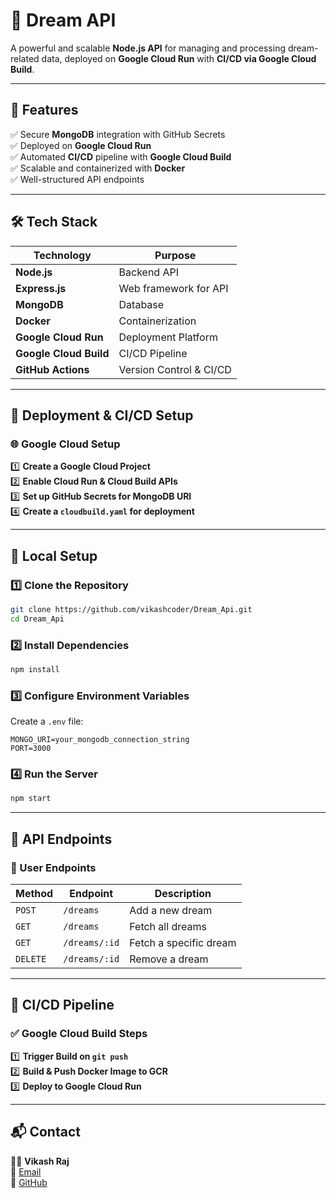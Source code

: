 
# 🚀 Dream API  

A powerful and scalable **Node.js API** for managing and processing dream-related data, deployed on **Google Cloud Run** with **CI/CD via Google Cloud Build**.

---

## 📌 Features  
✅ Secure **MongoDB** integration with GitHub Secrets  
✅ Deployed on **Google Cloud Run**  
✅ Automated **CI/CD** pipeline with **Google Cloud Build**  
✅ Scalable and containerized with **Docker**  
✅ Well-structured API endpoints  

---

## 🛠️ Tech Stack  

| Technology     | Purpose                      |
|---------------|------------------------------|
| **Node.js**   | Backend API                  |
| **Express.js**| Web framework for API        |
| **MongoDB**   | Database                     |
| **Docker**    | Containerization             |
| **Google Cloud Run** | Deployment Platform  |
| **Google Cloud Build** | CI/CD Pipeline    |
| **GitHub Actions** | Version Control & CI/CD |

---

## 🚀 Deployment & CI/CD Setup  

### 🌐 **Google Cloud Setup**  
1️⃣ **Create a Google Cloud Project**  
2️⃣ **Enable Cloud Run & Cloud Build APIs**  
3️⃣ **Set up GitHub Secrets for MongoDB URI**  
4️⃣ **Create a `cloudbuild.yaml` for deployment**  

---

## 🔧 Local Setup  

### **1️⃣ Clone the Repository**
```sh
git clone https://github.com/vikashcoder/Dream_Api.git
cd Dream_Api
```

### **2️⃣ Install Dependencies**
```sh
npm install
```

### **3️⃣ Configure Environment Variables**  
Create a `.env` file:  
```
MONGO_URI=your_mongodb_connection_string
PORT=3000
```

### **4️⃣ Run the Server**
```sh
npm start
```

---

## 📌 API Endpoints  

### **👤 User Endpoints**  
| Method | Endpoint       | Description        |
|--------|--------------|------------------|
| `POST` | `/dreams`    | Add a new dream |
| `GET`  | `/dreams`    | Fetch all dreams |
| `GET`  | `/dreams/:id` | Fetch a specific dream |
| `DELETE` | `/dreams/:id` | Remove a dream |

---

## 🎯 CI/CD Pipeline  

### **✅ Google Cloud Build Steps**  
1️⃣ **Trigger Build on `git push`**  
2️⃣ **Build & Push Docker Image to GCR**  
3️⃣ **Deploy to Google Cloud Run**  



---

## 📬 Contact  
👨‍💻 **Vikash Raj**  
📧 [Email](mailto:vikashcoder@example.com)  
🔗 [GitHub](https://github.com/vikashcoder)  


